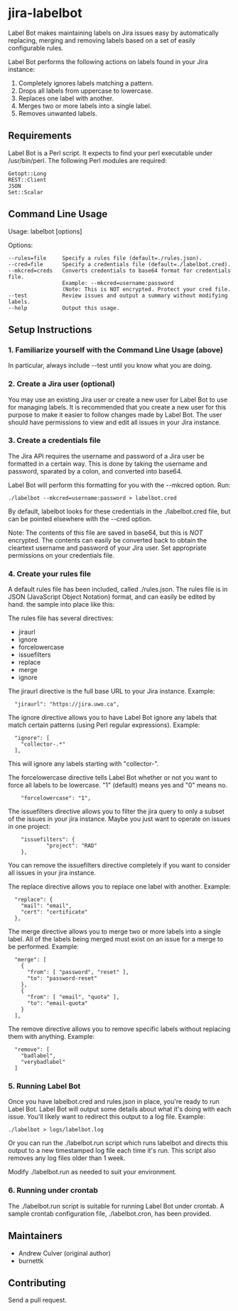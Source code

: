 # jira-labelbot

Label Bot makes maintaining labels on Jira issues easy by automatically replacing, 
merging and removing labels based on a set of easily configurable rules.

Label Bot performs the following actions on labels found in your Jira instance:

1. Completely ignores labels matching a pattern.
2. Drops all labels from uppercase to lowercase.
3. Replaces one label with another.
4. Merges two or more labels into a single label.
5. Removes unwanted labels.

##	Requirements

Label Bot is a Perl script. It expects to find your perl executable under /usr/bin/perl.
The following Perl modules are required:

	Getopt::Long
	REST::Client
	JSON
	Set::Scalar


## Command Line Usage

Usage: labelbot [options]

Options:

	--rules=file     Specify a rules file (default=./rules.json).
	--cred=file      Specify a credentials file (default=./labelbot.cred).
	--mkcred=creds   Converts credentials to base64 format for credentials file.
	                 Example: --mkcred=username:password
	                 (Note: This is NOT encrypted. Protect your cred file.
	--test           Review issues and output a summary without modifying labels.
	--help           Output this usage.


## Setup Instructions

### 1. Familiarize yourself with the Command Line Usage (above)

In particular, always include --test until you know what
you are doing.

### 2. Create a Jira user (optional)

You may use an existing Jira user or create a new user
for Label Bot to use for managing labels. It is recommended
that you create a new user for this purpose to make it easier
to follow changes made by Label Bot. The user should have
permissions to view and edit all issues in your Jira instance.

### 3. Create a credentials file

The Jira API requires the username and password of a Jira user
be formatted in a certain way. This is done by taking the
username and password, sparated by a colon, and converted
into base64.

Label Bot will perform this formatting for you with the 
--mkcred option. Run:

```
./labelbot --mkcred=username:password > labelbot.cred
```

By default, labelbot looks for these credentials in the
./labelbot.cred file, but can be pointed elsewhere with the
--cred option.

Note: The contents of this file are saved in base64, but this
is *NOT* encrypted. The contents can easily be converted back
to obtain the cleartext username and password of your Jira
user. Set appropriate permissions on your credentials file.

### 4. Create your rules file

A default rules file has been included, called 
./rules.json. The rules file is in JSON (JavaScript
Object Notation) format, and can easily be edited by hand.
the sample into place like this:

The rules file has several directives:

* jiraurl
* ignore
* forcelowercase
* issuefilters
* replace
* merge
* ignore

The jiraurl directive is the full base URL to your Jira
instance. Example:

```
  "jiraurl": "https://jira.uwo.ca",
```

The ignore directive allows you to have Label Bot ignore any
labels that match certain patterns (using Perl regular
expressions). Example:

```
  "ignore": [
    "collector-.*"
  ],
```

This will ignore any labels starting with "collector-".

The forcelowercase directive tells Label Bot whether or not
you want to force all labels to be lowercase. "1" (default)
means yes and "0" means no.

```
	"forcelowercase": "1",
```

The issuefilters directive allows you to filter the jira
query to only a subset of the issues in your jira instance.
Maybe you just want to operate on issues in one project:

```
	"issuefilters": {
			"project": "RAD"
	},
```

You can remove the issuefilters directive completely if
you want to consider all issues in your jira instance.

The replace directive allows you to replace one label with another.
Example:

```
  "replace": {
    "mail": "email",
    "cert": "certificate"
  },
```

The merge directive allows you to merge two or more labels into 
a single label. All of the labels being merged must exist on
an issue for a merge to be performed. Example:

```
  "merge": [
    {
      "from": [ "password", "reset" ],
      "to": "password-reset"
    },
    {
      "from": [ "email", "quota" ],
      "to": "email-quota"
    }
  ],
```

The remove directive allows you to remove specific labels without
replacing them with anything. Example:

```
  "remove": [
    "badlabel",
    "verybadlabel"
  ]
```

### 5. Running Label Bot

Once you have labelbot.cred and rules.json in place, you're ready
to run Label Bot. Label Bot will output some details about what it's
doing with each issue. You'll likely want to redirect this output
to a log file. Example:

```
./labelbot > logs/labelbot.log
```

Or you can run the ./labelbot.run script which runs labelbot and 
directs this output to a new timestamped log file each time it's run.
This script also removes any log files older than 1 week. 

Modify ./labelbot.run as needed to suit your environment.

### 6. Running under crontab

The ./labelbot.run script is suitable for running Label Bot under
crontab. A sample crontab configuration file, ./labelbot.cron,
has been provided.

## Maintainers

* Andrew Culver (original author)
* burnettk

## Contributing

Send a pull request.
